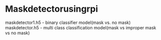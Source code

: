 # Maskdetectorusingrpi
maskdetector1.h5 - binary classifier model(mask vs. no mask)
maskdetector.h5 - multi class classification model(mask vs improper mask vs no mask)
